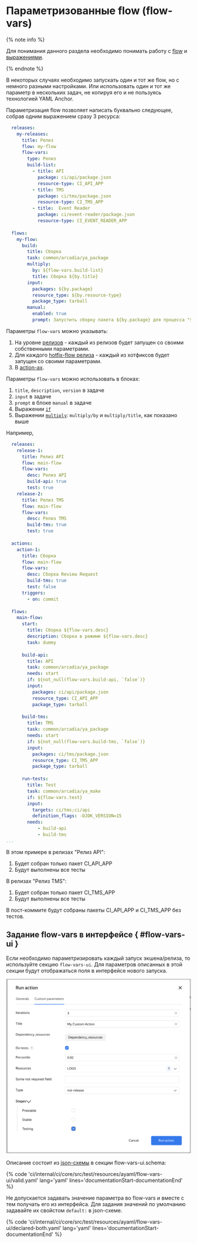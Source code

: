 # Параметризованные flow (flow-vars)

{% note info %}

Для понимания данного раздела необходимо понимать работу с [flow](flow.md) и [выражениями](expression.md).

{% endnote %}

В некоторых случаях необходимо запускать один и тот же flow, но с немного разными настройками.
Или использовать один и тот же параметр в нескольких задач, не копируя его и не пользуясь технологией YAML Anchor.

Параметризация flow позволяет написать буквально следующее, собрав одним выражением сразу 3 ресурса:
```yaml
  releases:
    my-releases:
      title: Релиз
      flow: my-flow
      flow-vars:
        type: Релиз
        build-list:
          - title: API
            package: ci/api/package.json
            resource-type: CI_API_APP
          - title: TMS
            package: ci/tms/package.json
            resource-type: CI_TMS_APP
          - title:  Event Reader
            package: ci/event-reader/package.json
            resource-type: CI_EVENT_READER_APP

  flows:
    my-flow:
      build:
        title: Сборка
        task: common/arcadia/ya_package
        multiply:
          by: ${flow-vars.build-list}
          title: Сборка ${by.title}
        input:
          packages: ${by.package}
          resource_type: ${by.resource-type}
          package_type: tarball
        manual:
          enabled: true
          prompt: Запустить сборку пакета ${by.package} для процесса "${flow-vars.type}"?
```

Параметры `flow-vars` можно указывать:
1) На уровне [релизов](release.md) - каждый из релизов будет запущен со своими собственными параметрами.
2) Для каждого [hotfix-flow релиза](release.md#hotfix) - каждый из хотфиксов будет запущен со своими параметрами.
3) В [action-ах](actions.md).

Параметры `flow-vars` можно использовать в блоках:
1) `title`, `description`, `version` в задаче
2) `input` в задаче
3) `prompt` в блоке `manual` в задаче
4) Выражении [`if`](expression-conditional.md)
5) Выражении [`multiply`](expression-multiply-by.md): `multiply/by` и `multiply/title`, как показано выше

Например,
```yaml
  releases:
    release-1:
      title: Релиз API
      flow: main-flow
      flow-vars:
        desc: Релиз API
        build-api: true
        test: true
    release-2:
      title: Релиз TMS
      flow: main-flow
      flow-vars:
        desc: Релиз TMS
        build-tms: true
        test: true

  actions:
    action-1:
      title: Сборка
      flow: main-flow
      flow-vars:
        desc: Сборка Review Request
        build-tms: true
        test: false
      triggers:
        - on: commit

  flows:
    main-flow:
      start:
        title: Сборка ${flow-vars.desc}
        description: Сборка в режиме ${flow-vars.desc}
        task: dummy

      build-api:
        title: API
        task: common/arcadia/ya_package
        needs: start
        if: ${not_null(flow-vars.build-api, `false`)}
        input:
          packages: ci/api/package.json
          resource_type: CI_API_APP
          package_type: tarball

      build-tms:
        title: TMS
        task: common/arcadia/ya_package
        needs: start
        if: ${not_null(flow-vars.build-tms, `false`)}
        input:
          packages: ci/tms/package.json
          resource_type: CI_TMS_APP
          package_type: tarball

      run-tests:
        title: Test
        task: common/arcadia/ya_make
        if: ${flow-vars.test}
        input:
          targets: ci/tms;ci/api
          definition_flags: -DJDK_VERSION=15
        needs:
            - build-api
            - build-tms
...
```

В этом примере в релизах "Релиз API":
1) Будет собран только пакет CI_API_APP
2) Будут выполнены все тесты

В релизах "Релиз TMS":
1) Будет собран только пакет CI_TMS_APP
2) Будут выполнены все тесты

В пост-коммите будут собраны пакеты CI_API_APP и CI_TMS_APP без тестов.

## Задание flow-vars в интерфейсе { #flow-vars-ui }

Если необходимо параметризировать каждый запуск экшена/релиза, то используйте секцию `flow-vars-ui`.
Для параметров описанных в этой секции будут отображаться поля в интерфейсе нового запуска.

![flow vars ui](img/flow-vars-ui.png)

Описание состоит из [json-схемы](https://json-schema.org/) в секции flow-vars-ui.schema:

{% code 'ci/internal/ci/core/src/test/resources/ayaml/flow-vars-ui/valid.yaml' lang='yaml' lines='documentationStart-documentationEnd' %}

Не допускается задавать значение параметра во flow-vars и вместе с тем получать его из интерфейса.
Для задания значений по умолчанию задавайте их свойстом `default:` в json-схеме.

{% code 'ci/internal/ci/core/src/test/resources/ayaml/flow-vars-ui/declared-both.yaml' lang='yaml' lines='documentationStart-documentationEnd' %}

